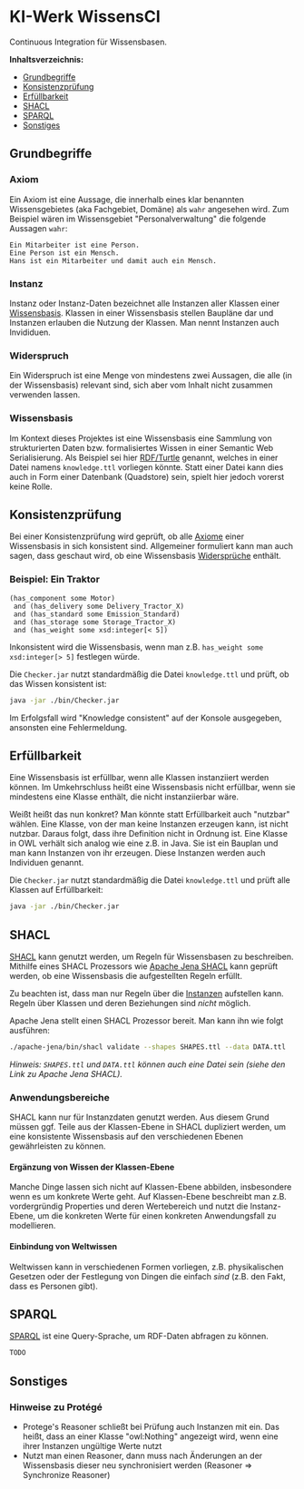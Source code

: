 # KI-Werk WissensCI

Continuous Integration für Wissensbasen.

**Inhaltsverzeichnis:**

* [Grundbegriffe](#Grundbegriffe)
* [Konsistenzprüfung](#Konsistenzprüfung)
* [Erfüllbarkeit](#Erfüllbarkeit)
* [SHACL](#SHACL)
* [SPARQL](#SPARQL)
* [Sonstiges](#Sonstiges)

## Grundbegriffe

### Axiom

Ein Axiom ist eine Aussage, die innerhalb eines klar benannten Wissensgebietes (aka Fachgebiet, Domäne) als `wahr` angesehen wird.
Zum Beispiel wären im Wissensgebiet "Personalverwaltung" die folgende Aussagen `wahr`:

```
Ein Mitarbeiter ist eine Person.
Eine Person ist ein Mensch.
Hans ist ein Mitarbeiter und damit auch ein Mensch.
```

### Instanz

Instanz oder Instanz-Daten bezeichnet alle Instanzen aller Klassen einer [Wissensbasis](#Wissensbasis).
Klassen in einer Wissensbasis stellen Baupläne dar und Instanzen erlauben die Nutzung der Klassen.
Man nennt Instanzen auch Invididuen.

### Widerspruch

Ein Widerspruch ist eine Menge von mindestens zwei Aussagen, die alle (in der Wissensbasis) relevant sind, sich aber vom Inhalt nicht zusammen verwenden lassen.

### Wissensbasis

Im Kontext dieses Projektes ist eine Wissensbasis eine Sammlung von strukturierten Daten bzw. formalisiertes Wissen in einer Semantic Web Serialisierung.
Als Beispiel sei hier [RDF/Turtle](https://en.wikipedia.org/wiki/Turtle_(syntax)) genannt, welches in einer Datei namens `knowledge.ttl` vorliegen könnte.
Statt einer Datei kann dies auch in Form einer Datenbank (Quadstore) sein, spielt hier jedoch vorerst keine Rolle.

## Konsistenzprüfung

Bei einer Konsistenzprüfung wird geprüft, ob alle [Axiome](#Axiom) einer Wissensbasis in sich konsistent sind.
Allgemeiner formuliert kann man auch sagen, dass geschaut wird, ob eine Wissensbasis [Widersprüche](#Widerspruch) enthält.

### Beispiel: Ein Traktor

```
(has_component some Motor)
 and (has_delivery some Delivery_Tractor_X)
 and (has_standard some Emission_Standard)
 and (has_storage some Storage_Tractor_X)
 and (has_weight some xsd:integer[< 5])
```

Inkonsistent wird die Wissensbasis, wenn man z.B. `has_weight some xsd:integer[> 5]` festlegen würde.

Die `Checker.jar` nutzt standardmäßig die Datei `knowledge.ttl` und prüft, ob das Wissen konsistent ist:

```bash
java -jar ./bin/Checker.jar
```

Im Erfolgsfall wird "Knowledge consistent" auf der Konsole ausgegeben, ansonsten eine Fehlermeldung.

## Erfüllbarkeit

Eine Wissensbasis ist erfüllbar, wenn alle Klassen instanziiert werden können.
Im Umkehrschluss heißt eine Wissensbasis nicht erfüllbar, wenn sie mindestens eine Klasse enthält, die nicht instanziierbar wäre.

Weißt heißt das nun konkret? Man könnte statt Erfüllbarkeit auch "nutzbar" wählen. Eine Klasse, von der man keine Instanzen erzeugen kann, ist nicht nutzbar. Daraus folgt, dass ihre Definition nicht in Ordnung ist. Eine Klasse in OWL verhält sich analog wie eine z.B. in Java. Sie ist ein Bauplan und man kann Instanzen von ihr erzeugen. Diese Instanzen werden auch Individuen genannt.

Die `Checker.jar` nutzt standardmäßig die Datei `knowledge.ttl` und prüft alle Klassen auf Erfüllbarkeit:

```bash
java -jar ./bin/Checker.jar
```

## SHACL

[SHACL](https://www.w3.org/TR/shacl/) kann genutzt werden, um Regeln für Wissensbasen zu beschreiben.
Mithilfe eines SHACL Prozessors wie [Apache Jena SHACL](https://jena.apache.org/documentation/shacl/index.html) kann geprüft werden, ob eine Wissensbasis die aufgestellten Regeln erfüllt.

Zu beachten ist, dass man nur Regeln über die [Instanzen](#Instanz) aufstellen kann. Regeln über Klassen und deren Beziehungen sind *nicht* möglich.

Apache Jena stellt einen SHACL Prozessor bereit. Man kann ihn wie folgt ausführen:

```bash
./apache-jena/bin/shacl validate --shapes SHAPES.ttl --data DATA.ttl
```

*Hinweis: `SHAPES.ttl` und `DATA.ttl` können auch eine Datei sein (siehe den Link zu Apache Jena SHACL).*

### Anwendungsbereiche

SHACL kann nur für Instanzdaten genutzt werden.
Aus diesem Grund müssen ggf. Teile aus der Klassen-Ebene in SHACL dupliziert werden, um eine konsistente Wissensbasis auf den verschiedenen Ebenen gewährleisten zu können.

#### Ergänzung von Wissen der Klassen-Ebene

Manche Dinge lassen sich nicht auf Klassen-Ebene abbilden, insbesondere wenn es um konkrete Werte geht.
Auf Klassen-Ebene beschreibt man z.B. vordergründig Properties und deren Wertebereich und nutzt die Instanz-Ebene, um die konkreten Werte für einen konkreten Anwendungsfall zu modellieren.

#### Einbindung von Weltwissen

Weltwissen kann in verschiedenen Formen vorliegen, z.B. physikalischen Gesetzen oder der Festlegung von Dingen die einfach *sind* (z.B. den Fakt, dass es Personen gibt).

## SPARQL

[SPARQL](https://www.w3.org/TR/rdf-sparql-query/) ist eine Query-Sprache, um RDF-Daten abfragen zu können.

```bash
TODO
```

## Sonstiges

### Hinweise zu Protégé

* Protege's Reasoner schließt bei Prüfung auch Instanzen mit ein. Das heißt, dass an einer Klasse "owl:Nothing" angezeigt wird, wenn eine ihrer Instanzen ungültige Werte nutzt
* Nutzt man einen Reasoner, dann muss nach Änderungen an der Wissensbasis dieser neu synchronisiert werden (Reasoner => Synchronize Reasoner)
